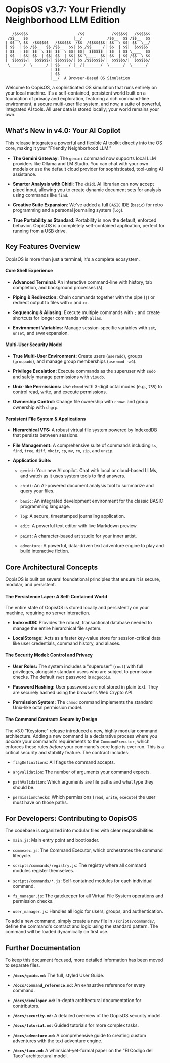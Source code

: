 # OopisOS v3.7: Your Friendly Neighborhood LLM Edition

```
   /$$$$$$                      /$$            /$$$$$$   /$$$$$$
 /$$__  $$                    |__/           /$$__  $$ /$$__  $$
| $$  \ $$  /$$$$$$   /$$$$$$  /$$  /$$$$$$$| $$  \ $$| $$  \__/
| $$  | $$ /$$__  $$ /$$__  $$| $$ /$$_____/| $$  | $$|  $$$$$$
| $$  | $$| $$  \ $$| $$  \ $$| $$|  $$$$$$ | $$  | $$ \____  $$
| $$  | $$| $$  | $$| $$  | $$| $$ \____  $$| $$  | $$ /$$  \ $$
|  $$$$$$/|  $$$$$$/| $$$$$$$/| $$ /$$$$$$$/|  $$$$$$/|  $$$$$$/
 \______/  \______/ | $$____/ |__/|_______/  \______/  \______/
                    | $$
                    | $$
                    |__/  A Browser-Based OS Simulation
```


Welcome to OopisOS, a sophisticated OS simulation that runs entirely on your local machine. It's a self-contained, persistent world built on a foundation of privacy and exploration, featuring a rich command-line environment, a secure multi-user file system, and now, a suite of powerful, integrated AI tools. All user data is stored locally; your world remains your own.

## What's New in v4.0: Your AI Copilot

This release integrates a powerful and flexible AI toolkit directly into the OS core, making it your "Friendly Neighborhood LLM."

- **The Gemini Gateway**: The `gemini` command now supports local LLM providers like Ollama and LM Studio. You can chat with your own models or use the default cloud provider for sophisticated, tool-using AI assistance.

- **Smarter Analysis with Chidi**: The `chidi` AI librarian can now accept piped input, allowing you to create dynamic document sets for analysis using commands like `find`.

- **Creative Suite Expansion**: We've added a full `BASIC` IDE (`basic`) for retro programming and a personal journaling system (`log`).

- **True Portability as Standard**: Portability is now the default, enforced behavior. OopisOS is a completely self-contained application, perfect for running from a USB drive.


## Key Features Overview

OopisOS is more than just a terminal; it's a complete ecosystem.

#### Core Shell Experience

- **Advanced Terminal:** An interactive command-line with history, tab completion, and background processes (`&`).

- **Piping & Redirection:** Chain commands together with the pipe (`|`) or redirect output to files with `>` and `>>`.

- **Sequencing & Aliasing:** Execute multiple commands with `;` and create shortcuts for longer commands with `alias`.

- **Environment Variables:** Manage session-specific variables with `set`, `unset`, and `$VAR` expansion.


#### Multi-User Security Model

- **True Multi-User Environment:** Create users (`useradd`), groups (`groupadd`), and manage group memberships (`usermod -aG`).

- **Privilege Escalation:** Execute commands as the superuser with `sudo` and safely manage permissions with `visudo`.

- **Unix-like Permissions:** Use `chmod` with 3-digit octal modes (e.g., `755`) to control read, write, and execute permissions.

- **Ownership Control:** Change file ownership with `chown` and group ownership with `chgrp`.


#### Persistent File System & Applications

- **Hierarchical VFS:** A robust virtual file system powered by IndexedDB that persists between sessions.

- **File Management:** A comprehensive suite of commands including `ls`, `find`, `tree`, `diff`, `mkdir`, `cp`, `mv`, `rm`, `zip`, and `unzip`.

- **Application Suite:**

  - `gemini`: Your new AI copilot. Chat with local or cloud-based LLMs, and watch as it uses system tools to find answers.

  - `chidi`: An AI-powered document analysis tool to summarize and query your files.

  - `basic`: An integrated development environment for the classic BASIC programming language.

  - `log`: A secure, timestamped journaling application.

  - `edit`: A powerful text editor with live Markdown preview.

  - `paint`: A character-based art studio for your inner artist.

  - `adventure`: A powerful, data-driven text adventure engine to play and build interactive fiction.


## Core Architectural Concepts

OopisOS is built on several foundational principles that ensure it is secure, modular, and persistent.

#### The Persistence Layer: A Self-Contained World

The entire state of OopisOS is stored locally and persistently on your machine, requiring no server interaction.

- **IndexedDB:** Provides the robust, transactional database needed to manage the entire hierarchical file system.

- **LocalStorage:** Acts as a faster key-value store for session-critical data like user credentials, command history, and aliases.


#### The Security Model: Control and Privacy

- **User Roles:** The system includes a "superuser" (`root`) with full privileges, alongside standard users who are subject to permission checks. The default `root` password is `mcgoopis`.

- **Password Hashing:** User passwords are not stored in plain text. They are securely hashed using the browser's Web Crypto API.

- **Permission System:** The `chmod` command implements the standard Unix-like octal permission model.


#### The Command Contract: Secure by Design

The v3.0 "Keystone" release introduced a new, highly modular command architecture. Adding a new command is a declarative process where you _declare_ your command's requirements to the `CommandExecutor`, which enforces these rules _before_ your command's core logic is ever run. This is a critical security and stability feature. The contract includes:

- `flagDefinitions`: All flags the command accepts.

- `argValidation`: The number of arguments your command expects.

- `pathValidation`: Which arguments are file paths and what type they should be.

- `permissionChecks`: Which permissions (`read`, `write`, `execute`) the user must have on those paths.


## For Developers: Contributing to OopisOS

The codebase is organized into modular files with clear responsibilities.

- `main.js`: Main entry point and bootloader.

- `commexec.js`: The Command Executor, which orchestrates the command lifecycle.

- `scripts/commands/registry.js`: The registry where all command modules register themselves.

- `scripts/commands/*.js`: Self-contained modules for each individual command.

- `fs_manager.js`: The gatekeeper for all Virtual File System operations and permission checks.

- `user_manager.js`: Handles all logic for users, groups, and authentication.


To add a new command, simply create a new file in `/scripts/commands/`, define the command's contract and logic using the standard pattern. The command will be loaded dynamically on first use.

## Further Documentation

To keep this document focused, more detailed information has been moved to separate files.

- **`/docs/guide.md`:** The full, styled User Guide.

- **`/docs/command_reference.md`:** An exhaustive reference for every command.

- **`/docs/developer.md`:** In-depth architectural documentation for contributors.

- **`/docs/security.md`:** A detailed overview of the OopisOS security model.

- **`/docs/tutorial.md`:** Guided tutorials for more complex tasks.

- **`/docs/adventure.md`:** A comprehensive guide to creating custom adventures with the text adventure engine.

- **`/docs/taco.md`:** A whimsical-yet-formal paper on the "El Código del Taco" architectural model.